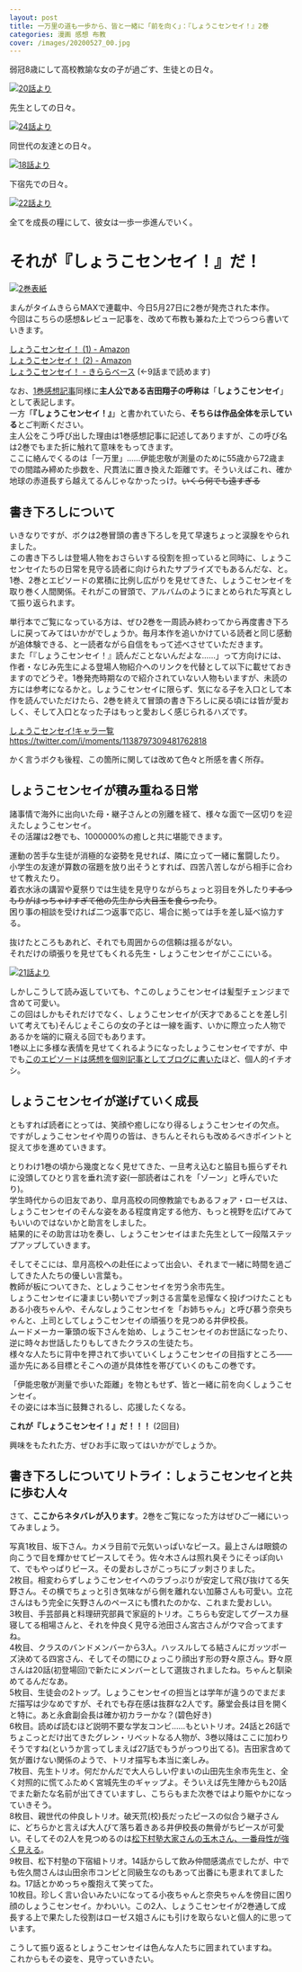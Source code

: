 ```yaml
---
layout: post
title: 一万里の道も一歩から、皆と一緒に「前を向く」：『しょうこセンセイ！』2巻
categories: 漫画 感想 布教
cover: /images/20200527_00.jpg
---
```


弱冠8歳にして高校教諭な女の子が過ごす、生徒との日々。

[![20話より](/images/20200527_01.jpg "20話、軽音バンドからの協力要請を受けるしょうこセンセイ")][QTD1]

先生としての日々。

[![24話より](/images/20200527_02.jpg "24話、自分のモニュメントを想像して浮き足立つしょうこセンセイ")][QTD2]

同世代の友達との日々。

[![18話より](/images/20200527_03.jpg "18話、小夜ちゃんにズバリと言われショックのしょうこセンセイ")][QTD3]

下宿先での日々。

[![22話より](/images/20200527_04.jpg "22話、下宿先での家事にも全力のしょうこセンセイ。20LのNaClOは枚方鉄工所とのパイプで調達してそう……")][QTD4]

全てを成長の糧にして、彼女は一歩一歩進んでいく。

# それが『しょうこセンセイ！』だ！

[![2巻表紙](/images/20200527_00.jpg "2巻表紙")][QTD0]

まんがタイムきららMAXで連載中、今日5月27日に2巻が発売された本作。  
今回はこちらの感想&レビュー記事を、改めて布教も兼ねた上でつらつら書いていきます。

[しょうこセンセイ！ (1) - Amazon][Amzn1]  
[しょうこセンセイ！ (2) - Amazon][Amzn2]  
[しょうこセンセイ！ - きららベース][nico] (←9話まで読めます)

なお、[1巻感想記事][Ref1]同様に**主人公である吉田翔子の呼称は**「**しょうこセンセイ**」として表記します。  
一方「**『しょうこセンセイ！』**」と書かれていたら、**そちらは作品全体を示している**とご判断ください。  
主人公をこう呼び出した理由は1巻感想記事に記述してありますが、この呼び名は2巻でもまた折に触れて意味をもってきます。  
ここに絡んでくるのは「一万里」……伊能忠敬が測量のために55歳から72歳までの間踏み締めた歩数を、尺貫法に置き換えた距離です。そういえばこれ、確か地球の赤道長すら越えてるんじゃなかったっけ。~~いくら何でも遠すぎる~~

## 書き下ろしについて

いきなりですが、ボクは2巻冒頭の書き下ろしを見て早速ちょっと涙腺をやられました。  
この書き下ろしは登場人物をおさらいする役割を担っていると同時に、しょうこセンセイたちの日常を見守る読者に向けられたサプライズでもあるんだな、と。  
1巻、2巻とエピソードの累積に比例し広がりを見せてきた、しょうこセンセイを取り巻く人間関係。それがこの冒頭で、アルバムのようにまとめられた写真として振り返られます。

単行本でご覧になっている方は、ぜひ2巻を一周読み終わってから再度書き下ろしに戻ってみてはいかがでしょうか。毎月本作を追いかけている読者と同じ感動が追体験できる、と一読者ながら自信をもって述べさせていただきます。  
また「『しょうこセンセイ！』読んだことないんだよな……」って方向けには、作者・なじみ先生による登場人物紹介へのリンクを代替として以下に載せておきますのでどうぞ。1巻発売時期なので紹介されていない人物もいますが、未読の方には参考になるかと。しょうこセンセイに限らず、気になる子を入口として本作を読んでいただけたら、2巻を終えて冒頭の書き下ろしに戻る頃には皆が愛おしく、そして入口となった子はもっと愛おしく感じられるハズです。

[しょうこセンセイ!キャラ一覧](https://twitter.com/i/moments/1138797309481762818)
<https://twitter.com/i/moments/1138797309481762818>

かく言うボクも後程、この箇所に関しては改めて色々と所感を書く所存。

## しょうこセンセイが積み重ねる日常

諸事情で海外に出向いた母・継子さんとの別離を経て、様々な面で一区切りを迎えたしょうこセンセイ。  
その活躍は2巻でも、1000000%の癒しと共に堪能できます。

運動の苦手な生徒が消極的な姿勢を見せれば、隣に立って一緒に奮闘したり。  
小学生の友達が算数の宿題を放り出そうとすれば、四苦八苦しながら相手に合わせて教えたり。  
着衣水泳の講習や夏祭りでは生徒を見守りながらちょっと羽目を外したり~~するつもりがはっちゃけすぎて他の先生から大目玉を食らったり~~。  
困り事の相談を受ければ二つ返事で応じ、場合に拠っては手を差し延べ協力する。

抜けたところもあれど、それでも周囲からの信頼は揺るがない。  
それだけの頑張りを見せてもくれる先生・しょうこセンセイがここにいる。

[![21話より](/images/20191119_01.jpg "21話、新しい髪型を見せてくれたしょうこセンセイ")][QTD5]

しかしこうして読み返していても、↑このしょうこセンセイは髪型チェンジまで含めて可愛い。  
この回はしかもそれだけでなく、しょうこセンセイが(天才であることを差し引いて考えても)そんじょそこらの女の子とは一線を画す、いかに際立った人物であるかを端的に窺える回でもあります。  
1巻以上に多様な表情を見せてくれるようになったしょうこセンセイですが、中でも[このエピソードは感想を個別記事としてブログに書いた][Ref2]ほど、個人的イチオシ。

## しょうこセンセイが遂げていく成長

ともすれば読者にとっては、笑顔や癒しになり得るしょうこセンセイの欠点。  
ですがしょうこセンセイや周りの皆は、きちんとそれらも改めるべきポイントと捉えて歩を進めていきます。

とりわけ1巻の頃から幾度となく見せてきた、一旦考え込むと脇目も振らずそれに没頭してひとり言を垂れ流す姿(一部読者はこれを「ゾーン」と呼んでいたり)。  
学生時代からの旧友であり、皐月高校の同僚教諭でもあるフォア・ローゼスは、しょうこセンセイのそんな姿をある程度肯定する他方、もっと視野を広げてみてもいいのではないかと助言をしました。  
結果的にその助言は功を奏し、しょうこセンセイはまた先生として一段階ステップアップしていきます。  

そしてそこには、皐月高校への赴任によって出会い、それまで一緒に時間を過ごしてきた人たちの優しい言葉も。  
教師が板についてきた、としょうこセンセイを労う余市先生。  
しょうこセンセイに凄まじい勢いでブッ刺さる言葉を忌憚なく投げつけたこともある小夜ちゃんや、そんなしょうこセンセイを「お姉ちゃん」と呼び慕う奈央ちゃんと、上司としてしょうこセンセイの頑張りを見つめる井伊校長。  
ムードメーカー筆頭の坂下さんを始め、しょうこセンセイのお世話になったり、逆に時々お世話したりもしてきたクラスの生徒たち。  
様々な人たちに背中を押されて歩いていくしょうこセンセイの目指すところ――遥か先にある目標とそこへの道が具体性を帯びていくのもこの巻です。  

「伊能忠敬が測量で歩いた距離」を物ともせず、皆と一緒に前を向くしょうこセンセイ。  
その姿には本当に鼓舞されるし、応援したくなる。

**これが『しょうこセンセイ！』だ！！！** (2回目)

興味をもたれた方、ぜひお手に取ってはいかがでしょうか。

## 書き下ろしについてリトライ：しょうこセンセイと共に歩む人々

さて、**ここからネタバレが入ります**。2巻をご覧になった方はぜひご一緒にいってみましょう。

写真1枚目、坂下さん。カメラ目前で元気いっぱいなピース。最上さんは眼鏡の向こうで目を輝かせてピースしてそう。佐々木さんは照れ臭そうにそっぽ向いて、でもやっぱりピース。その愛おしさがこっちにブッ刺さりました。  
2枚目。相変わらずしょうこセンセイへのラブっぷりが安定して飛び抜けてる矢野さん。その横でちょっと引き気味ながら側を離れない加藤さんも可愛い。立花さんはもう完全に矢野さんのペースにも慣れたのかな、これまた愛おしい。  
3枚目、手芸部員と料理研究部員で家庭的トリオ。こちらも安定してグースカ昼寝してる相場さんと、それを仲良く見守る池田さん宮古さんがウマ合ってますね。  
4枚目、クラスのバンドメンバーから3人。ハッスルしてる結さんにガッツポーズ決めてる四宮さん、そしてその間にひょっこり顔出す形の野々原さん。野々原さんは20話(初登場回)で新たにメンバーとして選抜されましたね。ちゃんと馴染めてるんだなあ。  
5枚目、生徒会の2トップ。しょうこセンセイの担当とは学年が違うのでまだまだ描写は少なめですが、それでも存在感は抜群な2人です。藤堂会長は目を開くと特に。あと永倉副会長は確か初カラーかな？(碧色好き)  
6枚目。読めば読むほど説明不要な学友コンビ……もといトリオ。24話と26話でちょこっとだけ出てきたグレン・リベットなる人物が、3巻以降はここに加わりそうですね(というか言ってしまえば27話でもうがっつり出てる)。吉田家含めて気が置けない関係のようで、トリオ描写も本当に楽しみ。  
7枚目、先生トリオ。何だかんだで大人らしい佇まいの山田先生余市先生と、全く対照的に慌てふためく宮城先生のギャップよ。そういえば先生陣からも20話でまた新たな名前が出てきていますし、こちらもまた次巻ではより賑やかになっていきそう。  
8枚目、親世代の仲良しトリオ。破天荒(校)長だったピースの似合う継子さんに、どちらかと言えば大人びて落ち着きある井伊校長の無骨がちピースが可愛い。そしてその2人を見つめるのは[松下村塾大家さんの玉木さん、一番母性が強く見える][Ref3]。  
9枚目、松下村塾の下宿組トリオ。14話からして飲み仲間感満点でしたが、中でも佐久間さんは山田余市コンビと同級生なのもあって出番にも恵まれてましたね。17話とかめっちゃ腹抱えて笑ってた。  
10枚目。珍しく言い合いみたいになってる小夜ちゃんと奈央ちゃんを傍目に困り顔のしょうこセンセイ。かわいい。この2人、しょうこセンセイが2巻通して成長する上で果たした役割はローゼス姐さんにも引けを取らないと個人的に思っています。

こうして振り返るとしょうこセンセイは色んな人たちに囲まれていますね。  
これからもその姿を、見守っていきたい。

[QTD0]: https://twitter.com/mangatimekirara/status/1250787146790662144
[QTD1]: https://twitter.com/mangatimekirara/status/1185197834611478528
[QTD2]: https://twitter.com/mangatimekirara/status/1229769578412036096
[QTD3]: https://twitter.com/mangatimekirara/status/1163091188431216640
[QTD4]: https://twitter.com/mangatimekirara/status/1207302293319602176
[QTD5]: https://twitter.com/mangatimekirara/status/1196624284929519617

[Ref1]: /2019-04-25-comic/
[Ref2]: /2019-11-19-comic/
[Ref3]: https://twitter.com/najimi03/status/1207655488298438656

[Amzn1]: https://www.amazon.co.jp/dp/4832270893
[Amzn2]: https://www.amazon.co.jp/dp/483227192X
[nico]: http://seiga.nicovideo.jp/comic/40348
